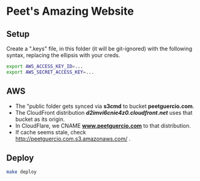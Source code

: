 Peet's Amazing Website
===============

Setup
-----
Create a ".keys" file, in this folder (it will be git-ignored) with the following syntax, replacing the ellipsis with your creds.
```bash
export AWS_ACCESS_KEY_ID=...
export AWS_SECRET_ACCESS_KEY=...
```

AWS
---
- The "public folder gets synced via **s3cmd** to bucket **peetguercio.com**.
- The CloudFront distribution ***d2imvi6cnie4z0.cloudfront.net*** uses that bucket as its origin.
- In CloudFlare, we CNAME **www.peetguercio.com** to that distribution.
- If cache seems stale, check http://peetguercio.com.s3.amazonaws.com/ .

Deploy
------
```bash
make deploy
```
